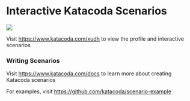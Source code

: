 # Interactive Katacoda Scenarios

[![](http://shields.katacoda.com/katacoda/xudh/count.svg)](https://www.katacoda.com/xudh "Get your profile on Katacoda.com")

Visit https://www.katacoda.com/xudh to view the profile and interactive scenarios

### Writing Scenarios
Visit https://www.katacoda.com/docs to learn more about creating Katacoda scenarios

For examples, visit https://github.com/katacoda/scenario-example
